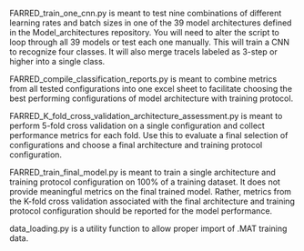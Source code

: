 FARRED_train_one_cnn.py is meant to test nine combinations of different 
learning rates and batch sizes in one of the 39 model architectures defined 
in the Model_architectures repository. You will need to alter the script
to loop through all 39 models or test each one manually. This will train a
CNN to recognize four classes. It will also merge tracels labeled as 3-step
or higher into a single class.

FARRED_compile_classification_reports.py is meant to combine
metrics from all tested configurations into one excel sheet to facilitate
choosing the best performing configurations of model architecture
with training protocol.

FARRED_K_fold_cross_validation_architecture_assessment.py is
meant to perform 5-fold cross validation on a single
configuration and collect performance metrics for each fold. Use
this to evaluate a final selection of configurations and choose 
a final architecture and training protocol configuration.

FARRED_train_final_model.py is meant to train a single architecture 
and training protocol configuration on 100% of a training dataset. It
does not provide meaningful metrics on the final trained model. Rather,
metrics from the K-fold cross validation associated with the final
architecture and training protocol configuration should be reported 
for the model performance.

data_loading.py is a utility function to allow proper import of .MAT
training data.
